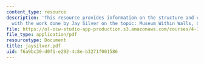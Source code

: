 ```yaml
---
content_type: resource
description: 'This resource provides information on the structure and components along
  with the work done by Jay Silver on the topic: Museum Within Walls, Components.'
file: https://ol-ocw-studio-app-production.s3.amazonaws.com/courses/4-367-studio-seminar-in-public-art-spring-2006/f6a9bc30d0f1e2924c8eb3271f001586_jaysilver.pdf
file_type: application/pdf
resourcetype: Document
title: jaysilver.pdf
uid: f6a9bc30-d0f1-e292-4c8e-b3271f001586
---
```

